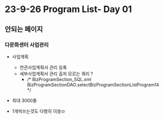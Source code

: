 # 23-9-26 Program List- Day 01

## 안되는 페이지

### 다문화센터 사업관리

- 사업계획
  - 연관사업계획서 관리 등록
  - 세부사업계획서 관리 출처 모르는 쿼리 ?
    - /* BizProgramSection_SQL.xml BizProgramSectionDAO.selectBizProgramSectionListProgram14 */

- 최대 3000줄
- 1개씩쓰는것도 다행히 이씅ㅁ
